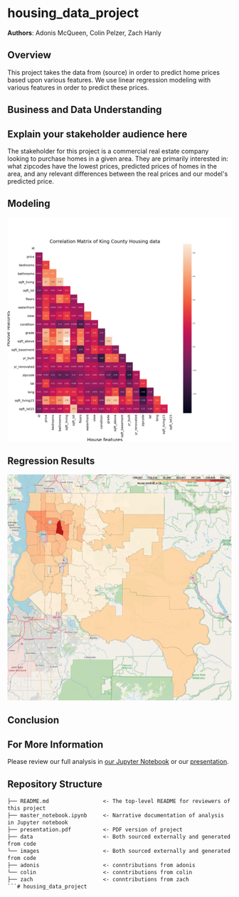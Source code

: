 # housing_data_project

**Authors**: Adonis McQueen, Colin Pelzer, Zach Hanly

## Overview
This project takes the data from (source) in order to predict home prices based upon various features. We use linear regression modeling with various features in order to predict these prices. 
## Business and Data Understanding
## Explain your stakeholder audience here
The stakeholder for this project is a commercial real estate company looking to purchase homes in a given area. They are primarily interested in: what zipcodes have the lowest prices, predicted prices of homes in the area, and any relevant differences between the real prices and our model's predicted price.
## Modeling
![Correlation Heatmap](images/corr_heatmap.png)

## Regression Results
![Zipcode Map](images/map.png)

## Conclusion

## For More Information

Please review our full analysis in [our Jupyter Notebook](./master_notebook.ipynb) or our [presentation](./presentation.pdf).

## Repository Structure

```
├── README.md                 <- The top-level README for reviewers of this project
├── master_notebook.ipynb     <- Narrative documentation of analysis in Jupyter notebook
├── presentation.pdf          <- PDF version of project 
├── data                      <- Both sourced externally and generated from code
└── images                    <- Both sourced externally and generated from code
├── adonis                    <- conntributions from adonis
└── colin                     <- conntributions from colin
├── zach                      <- conntributions from zach
```# housing_data_project
